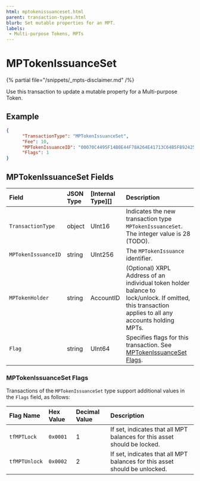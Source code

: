 ```yaml
---
html: mptokenissuanceset.html
parent: transaction-types.html
blurb: Set mutable properties for an MPT.
labels:
 - Multi-purpose Tokens, MPTs
---
```

# MPTokenIssuanceSet

{% partial file="/snippets/_mpts-disclaimer.md" /%}

Use this transaction to update a mutable property for a Multi-purpose Token.

## Example

```json 
{
      "TransactionType": "MPTokenIssuanceSet",
      "Fee": 10,
      "MPTokenIssuanceID": "00070C4495F14B0E44F78A264E41713C64B5F89242540EE255534400000000000000",
      "Flags": 1
}
```

## MPTokenIssuanceSet Fields

<!-- {% include '_snippets/tx-fields-intro.md' %} -->

| Field              | JSON Type           | [Internal Type][] | Description        |
|:-------------------|:--------------------|:------------------|:-------------------|
| `TransactionType`  | object              | UInt16            | Indicates the new transaction type `MPTokenIssuanceSet`. The integer value is 28 (TODO). |
| `MPTokenIssuanceID`| string              | UInt256           | The `MPTokenIssuance` identifier. |
| `MPTokenHolder`    | string              | AccountID         | (Optional) XRPL Address of an individual token holder balance to lock/unlock. If omitted, this transaction applies to all any accounts holding MPTs. |
| `Flag`             | string               | UInt64           | Specifies flags for this transaction. See [MPTokenIssuanceSet Flags](#mptokenissuanceset-flags). |

### MPTokenIssuanceSet Flags

Transactions of the `MPTokenIssuanceSet` type support additional values in the `Flags` field, as follows:

| Flag Name          | Hex Value    | Decimal Value | Description                   |
|:-------------------|:-------------|:--------------|:------------------------------|
| `tfMPTLock`        | `0x0001`     | 1             | If set, indicates that all MPT balances for this asset should be locked. |
| `tfMPTUnlock`      | `0x0002`     | 2             | If set, indicates that all MPT balances for this asset should be unlocked. |
